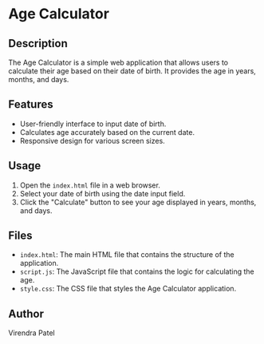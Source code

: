 # Age Calculator

## Description
The Age Calculator is a simple web application that allows users to calculate their age based on their date of birth. It provides the age in years, months, and days.

## Features
- User-friendly interface to input date of birth.
- Calculates age accurately based on the current date.
- Responsive design for various screen sizes.

## Usage
1. Open the `index.html` file in a web browser.
2. Select your date of birth using the date input field.
3. Click the "Calculate" button to see your age displayed in years, months, and days.

## Files
- `index.html`: The main HTML file that contains the structure of the application.
- `script.js`: The JavaScript file that contains the logic for calculating the age.
- `style.css`: The CSS file that styles the Age Calculator application.

## Author
Virendra Patel
